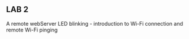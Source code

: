 ## LAB 2

A remote webServer LED blinking - introduction to Wi-Fi connection and remote Wi-Fi pinging
